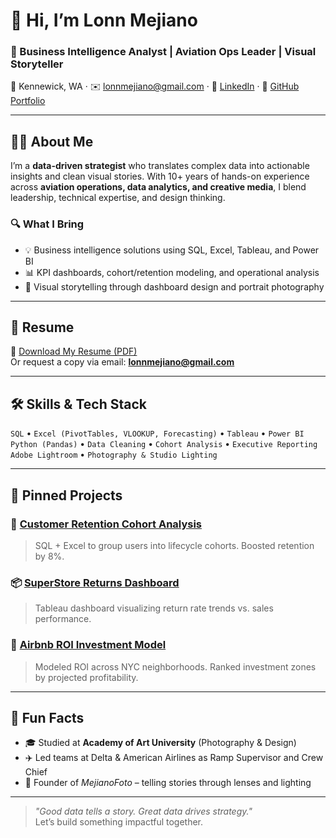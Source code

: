 # 👋 Hi, I’m Lonn Mejiano

### 🎯 Business Intelligence Analyst | Aviation Ops Leader | Visual Storyteller  
📍 Kennewick, WA · ✉️ lonnmejiano@gmail.com · 🔗 [LinkedIn](https://www.linkedin.com/in/lonnmejiano) · 💼 [GitHub Portfolio](https://github.com/lonnmejiano/lonn-data-bia)

---

## 👨‍💻 About Me

I’m a **data-driven strategist** who translates complex data into actionable insights and clean visual stories. With 10+ years of hands-on experience across **aviation operations, data analytics, and creative media**, I blend leadership, technical expertise, and design thinking.

### 🔍 What I Bring
- 💡 Business intelligence solutions using SQL, Excel, Tableau, and Power BI  
- 📊 KPI dashboards, cohort/retention modeling, and operational analysis  
- 📸 Visual storytelling through dashboard design and portrait photography

---

## 📄 Resume

📎 [Download My Resume (PDF)](https://github.com/lonnmejiano/lonn-data-bia/raw/main/resume_lonn_mejiano.pdf)  
Or request a copy via email: **lonnmejiano@gmail.com**

---

## 🛠️ Skills & Tech Stack

`SQL` • `Excel (PivotTables, VLOOKUP, Forecasting)` • `Tableau` • `Power BI`  
`Python (Pandas)` • `Data Cleaning` • `Cohort Analysis` • `Executive Reporting`  
`Adobe Lightroom` • `Photography & Studio Lighting`

---

## 🔗 Pinned Projects

### 🧩 [Customer Retention Cohort Analysis](https://github.com/lonnmejiano/cohort-analysis)  
> SQL + Excel to group users into lifecycle cohorts. Boosted retention by 8%.

### 📦 [SuperStore Returns Dashboard](https://github.com/lonnmejiano/superstore-returns-dashboard)  
> Tableau dashboard visualizing return rate trends vs. sales performance.

### 🏡 [Airbnb ROI Investment Model](https://github.com/lonnmejiano/airbnb-manhattan)  
> Modeled ROI across NYC neighborhoods. Ranked investment zones by projected profitability.

---

## 🧠 Fun Facts

- 🎓 Studied at **Academy of Art University** (Photography & Design)  
- ✈️ Led teams at Delta & American Airlines as Ramp Supervisor and Crew Chief  
- 📸 Founder of *MejianoFoto* – telling stories through lenses and lighting

---

> *"Good data tells a story. Great data drives strategy."*  
Let’s build something impactful together.
